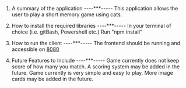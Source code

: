 1. A summary of the application
----***-----
This application allows the user to play a short memory game using cats.

2. How to install the required libraries
----***-----
In your terminal of choice (i.e. gitBash, Powershell etc.)
Run "npm install"

3. How to run the client
----***-----
The frontend should be running and accessible on [8080](http://localhost:8080)

4. Future Features to Include
----***-----
Game currently does not keep score of how many you match. A scoring system may be added in the future.
Game currently is very simple and easy to play. More image cards may be added in the future.